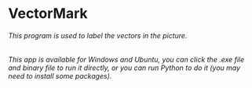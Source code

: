 # VectorMark

###### This program is used to label the vectors in the picture.
###### This app is available for Windows and Ubuntu, you can click the .exe file and binary file to run it directly, or you can run Python to do it (you may need to install some packages).
